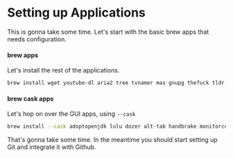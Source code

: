 # Setting up Applications

This is gonna take some time. Let's start with the basic brew apps that needs configuration.

#### brew apps

Let's install the rest of the applications.

```bash
brew install wget youtube-dl aria2 tree tvnamer mas gnupg thefuck tldr brew install switchaudio-osx
```

#### brew cask apps

Let's hop on over the GUI apps, using `--cask`

```bash
brew install --cask adoptopenjdk lulu dozer alt-tab handbrake monitorcontrol altserver iina notion appcleaner imageoptim slack authy iterm2 spotify avibrazil-rdm jdownloader transmission cloudflare-warp keka transmission-remote-gui discord lyricsx typora docker numi mac2imgur visual-studio-code google-chrome maccy xampp cyberduck unified-remote coteditor android-file-transfer android-platform-tools
```

That's gonna take some time. In the meantime you should start setting up Git and integrate it with Github.
